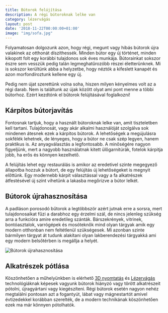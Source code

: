 ```yaml
---
title: Bútorok felújítása
description: A régi bútoroknak lelke van
category: lézervágás
layout: post
date: '2018-11-22T00:00:00+01:00'
image: "img/sofa.jpg"
---
```


Folyamatosan dolgozunk azon, hogy régi, megunt vagy hibás bútorok újra valakinek az otthonát díszíthessék. Minden bútor egy új történet, minden kikopott folt egy korábbi tulajdonos sok éves munkája. Bútorainkat sokszor észre sem vesszük pedig talán legmeghatűrozóbb részei életterünknek. Mi is sokszor kerültünk abba a helyzetbe, hogy néztók a kifeslett kanapét és azon morfondíroztunk kellene egy új.

Pedig nem újat szerettünk volna soha, hiszen milyen kényelmes volt az a régi darab. Nem is találtunk az újak között olyat ami pont menne a többi bútorhoz. Ezért kezdtónk el bűtorok felújításával foglalkozni!


## Kárpítos bútorjavítás

Fontosnak tartjuk, hogy a használt bútoroknak lelke van, amit tiszteletben kell tartani. Tulajdonosát, vagy akár alkalmi használóját szolgálva sok mindenen átesnek ezek a kárpitos bútorok. A lehetőségek a megújulásra sokfélék lehetnek, de lényeges, hogy a bútor ne csak szép legyen, hanem praktikus is. Az anyagválasztás a legfontosabb. A minőségére nagyon figyeljünk, mert a nagyobb használatnak kitett ülőgarnitúrák, fotelok kárpitja jobb, ha erős és könnyen kezelhető.

A felújítás lehet egy restaurálás is amikor az eredetivel szinte megegyező állapotba hozzuk a bútort, de egy felújítás új lehetőségeket is megnyit előttünk. Egy modernebb kárpit választással vagy a fa alkatrészek átfestésével új színt vihetünk a lakasba megőrizve a bútor lelkét.

## Bútorok újrahasznosítása

A padláson porosodó bűtorok a legtöbbször azért jutnak erre a sorsra, mert tulajdonosaikat fűzi a darabhoz egy érzelmi szál, de nincs jelenleg szükség arra a funkcióra amire eredetileg szánták. Bárszekrények, vitrinek, bontóasztalok, varrógépek és mosóteknők mind olyan tárgyak amik egy modern otthonban nem feltétlenül szükségesek. Mi azonban szinte bármilyen tárgyat át tudunk alakítani olyan lakberendezési tárgyakká ami egy modern belsőtérben is megállja a helyét.

![Bútorok újrahasznosítása]({{site.baseurl}}img/upcycle.jpg)

## Alkatrészek pótlása

Köszönhetően a műhelyünkben is elérhető [3D nyomtatás]({{site.baseurl}}3dnyomtatas) és [Lézervágás]({{site.baseurl}}lezervagas) technológiáknak képesek vagyunk bútorok hiányzó vagy törött alkatrészeit pótolni, újragyártani vagy kiegészíteni. Régi bútorok esetén nagyon nehéz megtalálni pontosan azt a fogantyút, lábat vagy mágnestartót amivel évtizedekkel korábban szerelték, de a modern technikának köszönhetően ezek ma már könnyen pótolhatók.
